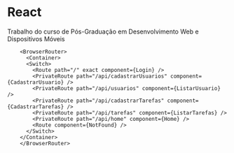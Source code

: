 # React
Trabalho do curso de Pós-Graduação em Desenvolvimento Web e Dispositivos Móveis

        <BrowserRouter>
          <Container>
          <Switch>
            <Route path="/" exact component={Login} />
            <PrivateRoute path="/api/cadastrarUsuarios" component={CadastrarUsuario} />
            <PrivateRoute path="/api/usuarios" component={ListarUsuario} />
            <PrivateRoute path="/api/cadastrarTarefas" component={CadastrarTarefas} />
            <PrivateRoute path="/api/tarefas" component={ListarTarefas} />
            <PrivateRoute path="/api/home" component={Home} />
            <Route component={NotFound} />
          </Switch>
        </Container>
        </BrowserRouter>
